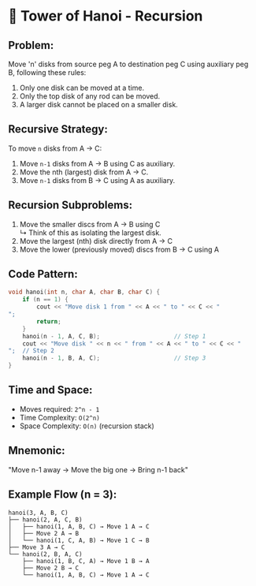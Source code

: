 
# 🗼 Tower of Hanoi - Recursion

## Problem:
Move 'n' disks from source peg A to destination peg C using auxiliary peg B, following these rules:
1. Only one disk can be moved at a time.
2. Only the top disk of any rod can be moved.
3. A larger disk cannot be placed on a smaller disk.

## Recursive Strategy:
To move `n` disks from A → C:
1. Move `n-1` disks from A → B using C as auxiliary.
2. Move the nth (largest) disk from A → C.
3. Move `n-1` disks from B → C using A as auxiliary.

## Recursion Subproblems:
1. Move the smaller discs from A → B using C  
   ↳ Think of this as isolating the largest disk.
2. Move the largest (nth) disk directly from A → C  
3. Move the lower (previously moved) discs from B → C using A  

## Code Pattern:
```cpp
void hanoi(int n, char A, char B, char C) {
    if (n == 1) {
        cout << "Move disk 1 from " << A << " to " << C << "
";
        return;
    }
    hanoi(n - 1, A, C, B);                     // Step 1
    cout << "Move disk " << n << " from " << A << " to " << C << "
";  // Step 2
    hanoi(n - 1, B, A, C);                     // Step 3
}
```

## Time and Space:
- Moves required: `2^n - 1`
- Time Complexity: `O(2^n)`
- Space Complexity: `O(n)` (recursion stack)

## Mnemonic:
"Move n-1 away → Move the big one → Bring n-1 back"

## Example Flow (n = 3):
```
hanoi(3, A, B, C)
├── hanoi(2, A, C, B)
│   ├── hanoi(1, A, B, C) → Move 1 A → C
│   ├── Move 2 A → B
│   └── hanoi(1, C, A, B) → Move 1 C → B
├── Move 3 A → C
└── hanoi(2, B, A, C)
    ├── hanoi(1, B, C, A) → Move 1 B → A
    ├── Move 2 B → C
    └── hanoi(1, A, B, C) → Move 1 A → C
```